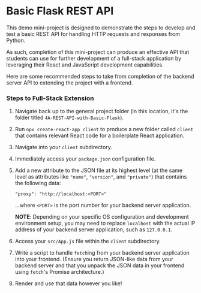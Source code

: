 # Basic Flask REST API

This demo mini-project is designed to demonstrate the steps to develop and test a basic REST API for handling HTTP requests and responses from Python. 

As such, completion of this mini-project can produce an effective API that students can use for further development of a full-stack application by leveraging their React and JavaScript development capabilities. 

Here are some recommended steps to take from completion of the backend server API to extending the project with a frontend.

### Steps to Full-Stack Extension

1. Navigate back up to the general project folder (in this location, it's the folder titled `4A-REST-API-with-Basic-Flask`).

2. Run `npx create-react-app client` to produce a new folder called `client` that contains relevant React code for a boilerplate React application.

3. Navigate into your `client` subdirectory.

4. Immediately access your `package.json` configuration file.

5. Add a new attribute to the JSON file at its highest level (at the same level as attributes like `"name"`, `"version"`, and `"private"`) that contains the following data: 
   
    ```"proxy": "http://localhost:<PORT>"```

    ...where `<PORT>` is the port number for your backend server application. 
    
    **NOTE**: Depending on your specific OS configuration and development environment setup, you may need to replace `localhost` with the actual IP address of your backend server application, such as `127.0.0.1`. 

6. Access your `src/App.js` file within the `client` subdirectory.

7. Write a script to handle `fetch`ing from your backend server application into your frontend. (Ensure you return JSON-like data from your backend server and that you unpack the JSON data in your frontend using `fetch`'s Promise architecture.)

8. Render and use that data however you like! 
